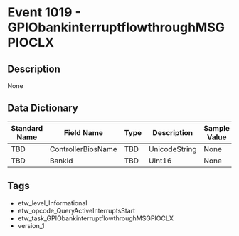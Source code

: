 # Event 1019 - GPIObankinterruptflowthroughMSGPIOCLX

## Description
None

## Data Dictionary
|Standard Name|Field Name|Type|Description|Sample Value|
|---|---|---|---|---|
|TBD|ControllerBiosName|TBD|UnicodeString|None|None|
|TBD|BankId|TBD|UInt16|None|None|

## Tags
* etw_level_Informational
* etw_opcode_QueryActiveInterruptsStart
* etw_task_GPIObankinterruptflowthroughMSGPIOCLX
* version_1